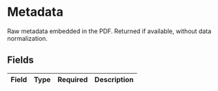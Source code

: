 # Metadata

Raw metadata embedded in the PDF. Returned if available, without data normalization.


## Fields

| Field       | Type        | Required    | Description |
| ----------- | ----------- | ----------- | ----------- |